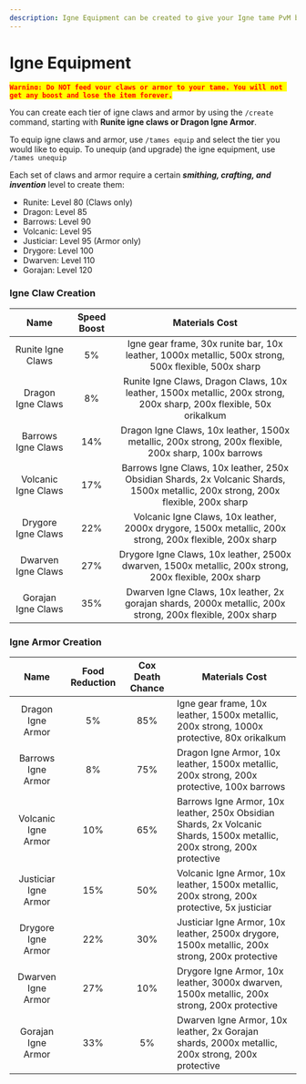```yaml
---
description: Igne Equipment can be created to give your Igne tame PvM boosts
---
```


# Igne Equipment

<mark style="color:red;">**`Warning: Do NOT feed your claws or armor to your tame. You will not get any boost and lose the item forever.`**</mark>

You can create each tier of igne claws and armor by using the `/create` command, starting with **Runite igne claws or Dragon Igne Armor**.

To equip igne claws and armor, use `/tames equip` and select the tier you would like to equip. To unequip (and upgrade) the igne equipment, use `/tames unequip`

Each set of claws and armor require a certain _**smithing, crafting, and invention**_ level to create them:

* Runite: Level 80 (Claws only)
* Dragon: Level 85
* Barrows: Level 90
* Volcanic: Level 95
* Justiciar: Level 95 (Armor only)
* Drygore: Level 100
* Dwarven: Level 110
* Gorajan: Level 120

### Igne Claw Creation

|         Name        | Speed Boost |                                                           Materials Cost                                                          |
| :-----------------: | :---------: | :-------------------------------------------------------------------------------------------------------------------------------: |
|  Runite Igne Claws  |      5%     |                Igne gear frame, 30x runite bar, 10x leather, 1000x metallic, 500x strong, 500x flexible, 500x sharp               |
|  Dragon Igne Claws  |      8%     |        Runite Igne Claws, Dragon Claws, 10x leather, 1500x metallic, 200x strong, 200x sharp, 200x flexible, 50x orikalkum        |
|  Barrows Igne Claws |     14%     |                Dragon Igne Claws, 10x leather, 1500x metallic, 200x strong, 200x flexible, 200x sharp, 100x barrows               |
| Volcanic Igne Claws |     17%     | Barrows Igne Claws, 10x leather, 250x Obsidian Shards, 2x Volcanic Shards, 1500x metallic, 200x strong, 200x flexible, 200x sharp |
|  Drygore Igne Claws |     22%     |              Volcanic Igne Claws, 10x leather, 2000x drygore, 1500x metallic, 200x strong, 200x flexible, 200x sharp              |
|  Dwarven Igne Claws |     27%     |               Drygore Igne Claws, 10x leather, 2500x dwarven, 1500x metallic, 200x strong, 200x flexible, 200x sharp              |
|  Gorajan Igne Claws |     35%     |             Dwarven Igne Claws, 10x leather, 2x gorajan shards, 2000x metallic, 200x strong, 200x flexible, 200x sharp            |

### Igne Armor Creation

|         Name         | Food Reduction | Cox Death Chance | Materials Cost                                                                                                          |
| :------------------: | :------------: | :--------------: | ----------------------------------------------------------------------------------------------------------------------- |
|   Dragon Igne Armor  |       5%       |        85%       | Igne gear frame, 10x leather, 1500x metallic, 200x strong, 1000x protective, 80x orikalkum                              |
|  Barrows Igne Armor  |       8%       |        75%       | Dragon Igne Armor, 10x leather, 1500x metallic, 200x strong, 200x protective, 100x barrows                              |
|  Volcanic Igne Armor |       10%      |        65%       | Barrows Igne Armor, 10x leather, 250x Obsidian Shards, 2x Volcanic Shards, 1500x metallic, 200x strong, 200x protective |
| Justiciar Igne Armor |       15%      |        50%       | Volcanic Igne Armor, 10x leather, 1500x metallic, 200x strong, 200x protective, 5x justiciar                            |
|  Drygore Igne Armor  |       22%      |        30%       | Justiciar Igne Armor, 10x leather, 2500x drygore, 1500x metallic, 200x strong, 200x protective                          |
|  Dwarven Igne Armor  |       27%      |        10%       | Drygore Igne Armor, 10x leather, 3000x dwarven, 1500x metallic, 200x strong, 200x protective                            |
|  Gorajan Igne Armor  |       33%      |        5%        | Dwarven Igne Armor, 10x leather, 2x Gorajan shards, 2000x metallic, 200x strong, 200x protective                        |

